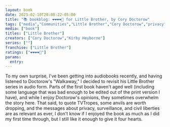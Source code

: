 ```yaml
---
layout: book
date: 2023-02-10T20:08:22-05:00
title: "📚 bookblog: ❤️❤️❤️❤️🖤 for Little Brother, by Cory Doctorow"
tags: ["media","Communities","Little Brother","Cory Doctorow","privacy","surveillance","civil liberties"]
media: ["book"]
titles: ["Little Brother"]
creators: ["Cory Doctorow","Kirby Heyborne"]
series: [""]
franchise: ["Little Brother"]
ratings: ["❤️❤️❤️❤️🖤"]
params:
  entry:
---
```

To my own surprise, I've been getting into audiobooks recently, and having listened to Doctorow's "Walkaway," I decided to revisit his Little Brother series in audio form. Parts of the first book haven't aged well (including some language that was bad enough to be edited out of the print version I have), and while I enjoy Doctorow's opinions, they sometimes overwhelm the story here. That said, to quote TVTropes, some anvils are worth dropping, and the messages about privacy, surveillance, and civil liberties are as relevant as ever, I don't know if I enjoyed the book as much as I did my first time through, but I still like it enough to give it four hearts.
